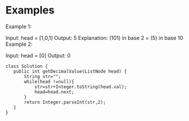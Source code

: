 # Examples
Example 1:


Input: head = [1,0,1]
Output: 5
Explanation: (101) in base 2 = (5) in base 10
Example 2:

Input: head = [0]
Output: 0
 
 ```
 class Solution {
    public int getDecimalValue(ListNode head) {
        String str="";
        while(head !=null){
            str=str+Integer.toString(head.val);
            head=head.next;
        }
        return Integer.parseInt(str,2);
    }
}
```